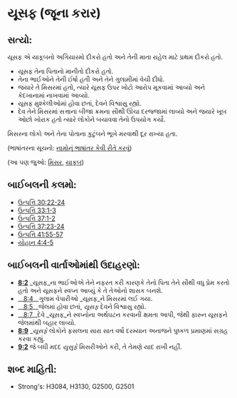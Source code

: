 # યૂસફ (જૂના કરાર) 

## સત્યો: 

યૂસફ એ યાકૂબનો અગિયારમો દીકરો હતો અને તેની માતા રાહેલ માટે પ્રથમ દીકરો હતો.

* યૂસફ તેના પિતાનો માનીતો દીકરો હતો.
* તેના ભાઈઓને તેની ઈર્ષા હતી અને તેને ગુલામીમાં વેચી દીધો.
* જયારે તે મિસરમાં હતો, ત્યારે યૂસફ ઉપર ખોટો આરોપ મૂકવામાં આવ્યો અને કેદખાનામાં નાખવામાં આવ્યો.
* યૂસફ મુશ્કેલીઓમાં હોવા છતાં, દેવને વિશ્વાસુ રહ્યો.
* દેવ તેને મિસરમાં સત્તાના બીજા ક્રમના સૌથી ઊંચા દરજ્જામાં લાવ્યો અને જયારે ખૂબ ઓછો ખોરાક હતો ત્યારે લોકોને બચાવવા તેનો ઉપયોગ કર્યો.

મિસરના લોકો અને તેના પોતાના કુટુંબને ભૂખે મરવાથી દૂર રાખ્યા હતા.

(ભાષાંતરના સૂચનો: [નામોનું ભાષાંતર કેવી રીતે કરવું](rc://gu/ta/man/translate/translate-names))

(આ પણ જુઓ: [મિસર](../names/egypt.md), [યાકૂબ](../names/jacob.md))

## બાઈબલની કલમો: 

* [ઉત્પત્તિ 30:22-24](rc://gu/tn/help/gen/30/22)
* [ઉત્પત્તિ 33:1-3](rc://gu/tn/help/gen/33/01)
* [ઉત્પત્તિ 37:1-2](rc://gu/tn/help/gen/37/01)
* [ઉત્પત્તિ 37:23-24](rc://gu/tn/help/gen/37/23)
* [ઉત્પત્તિ 41:55-57](rc://gu/tn/help/gen/41/55)
* [યોહાન 4:4-5](rc://gu/tn/help/jhn/04/04)

## બાઈબલની વાર્તાઓમાંથી ઉદાહરણો: 

* __[8:2](rc://gu/tn/help/obs/08/02)__  _યૂસફ_ના ભાઈઓએ તેને નફરત કરી કારણકે તેનો પિતા તેને સૌથી વધુ પ્રેમ કરતો હતો અને યૂસફને સ્વપ્ન આવ્યું કે તે તેઓનો શાસક બનશે.
* __[8:4](rc://gu/tn/help/obs/08/04)__ગુલામ વેપારીઓ _યૂસફ_ને મિસરમાં લઈ ગયા.
* __[8:5](rc://gu/tn/help/obs/08/05)__જેલમાં હોવા છતાં, _યૂસફ_ દેવને વિશ્વાસુ રહ્યો.
* __[8:7](rc://gu/tn/help/obs/08/07)__દેવે _યૂસફ_ને સ્વપ્નોના અર્થઘટન કરવાની ક્ષમતા આપી, જેથી ફારુન યૂસફને જેલમાંથી બહાર લાવ્યો.
* __[8:9](rc://gu/tn/help/obs/08/09)__  __યૂસફે_ લોકોને ફસલના સારા સાત વર્ષો દરમ્યાન અનાજને પુષ્કળ પ્રમાણમાં સગ્રહ કરવા કહ્યું.
* __[9:2](rc://gu/tn/help/obs/09/02)__ જે બધી મદદ _યુસુફે_ મિસરીઓને કરી, તે તેમણે યાદ રાખી નહીં.

## શબ્દ માહિતી: 

* Strong's: H3084, H3130, G2500, G2501
